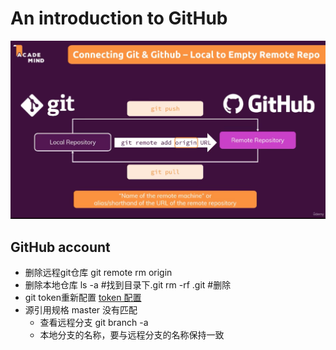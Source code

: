 # An introduction to GitHub
![](./Screenshot%202023-05-04%20at%2009.50.21.png)
## GitHub account
- 删除远程git仓库
git remote rm origin
- 删除本地仓库
 ls -a  #找到目录下.git
 rm -rf  .git   #删除
- git token重新配置
[token 配置](https://blog.csdn.net/qq_36160277/article/details/119785943)
- 源引用规格 master 没有匹配
  - 查看远程分支
  git branch -a
  - 本地分支的名称，要与远程分支的名称保持一致


